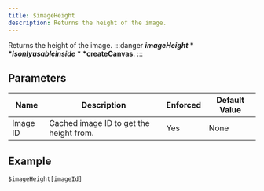 ```yaml
---
title: $imageHeight
description: Returns the height of the image.
---
```


Returns the height of the image.
:::danger
**$imageHeight** is only usable inside **$createCanvas**.
:::
## Parameters
|   Name   |               Description               | Enforced | Default Value |
|----------|-----------------------------------------|----------|---------------|
| Image ID | Cached image ID to get the height from. | Yes      | None          |
## Example
```eats
$imageHeight[imageId]
```